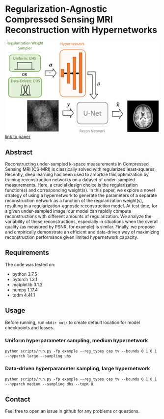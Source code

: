 # Regularization-Agnostic Compressed Sensing MRI Reconstruction with Hypernetworks
![Network architecture](figs/Hypernet_Arch_v5.png)
[link to paper](https://arxiv.org/abs/2101.02194)

## Abstract
Reconstructing under-sampled k-space measurements in Compressed Sensing MRI (CS-MRI) is classically solved with regularized least-squares. Recently, deep learning has been used to amortize this optimization by training reconstruction networks on a dataset of under-sampled measurements. 
Here, a crucial design choice is the regularization function(s) and corresponding weight(s). 
In this paper, we explore a novel strategy of using a hypernetwork to generate the parameters of a separate reconstruction network as a function of the regularization weight(s), resulting in a regularization-agnostic reconstruction model. 
At test time, for a given under-sampled image, our model can rapidly compute reconstructions with different amounts of regularization. We analyze the variability of these reconstructions, especially in situations when the overall quality (as measured by PSNR, for example) is similar. Finally, we propose and empirically demonstrate an efficient and data-driven way of maximizing reconstruction performance given limited hypernetwork capacity.

## Requirements
The code was tested on:
- python 3.7.5
- pytorch 1.3.1
- matplotlib 3.1.2
- numpy 1.17.4
- tqdm 4.41.1

## Usage
Before running, run `mkdir out/` to create default location for model checkpoints and losses.
### Uniform hyperparameter sampling, medium hypernetwork 

    python scripts/run.py -fp example --reg_types cap tv --bounds 0 1 0 1 --hyparch large --sampling uhs

### Data-driven hyperparameter sampling, large hypernetwork 

    python scripts/run.py -fp example --reg_types cap tv --bounds 0 1 0 1 --hyparch medium --sampling dhs --topK 8

## Contact
Feel free to open an issue in github for any problems or questions.
